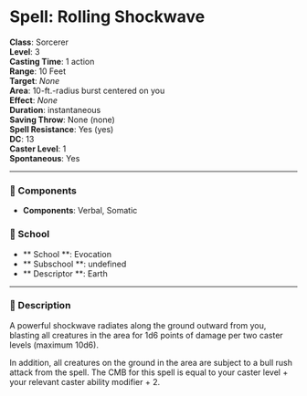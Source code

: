 
# Spell: Rolling Shockwave
**Class**: Sorcerer  
**Level**: 3  
**Casting Time**: 1 action  
**Range**: 10 Feet  
**Target**: _None_  
**Area**: 10-ft.-radius burst centered on you  
**Effect**: _None_  
**Duration**: instantaneous  
**Saving Throw**: None (none)  
**Spell Resistance**: Yes (yes)  
**DC**: 13  
**Caster Level**: 1  
**Spontaneous**: Yes

---

### 🔮 Components
- **Components**: Verbal, Somatic

### 🏫 School
- ** School **: Evocation
- ** Subschool **: undefined
- ** Descriptor **: Earth
---

### 📜 Description
A powerful shockwave radiates along the ground outward from you, blasting all creatures in the area for 1d6 points of damage per two caster levels (maximum 10d6).

In addition, all creatures on the ground in the area are subject to a bull rush attack from the spell. The CMB for this spell is equal to your caster level + your relevant caster ability modifier + 2.
